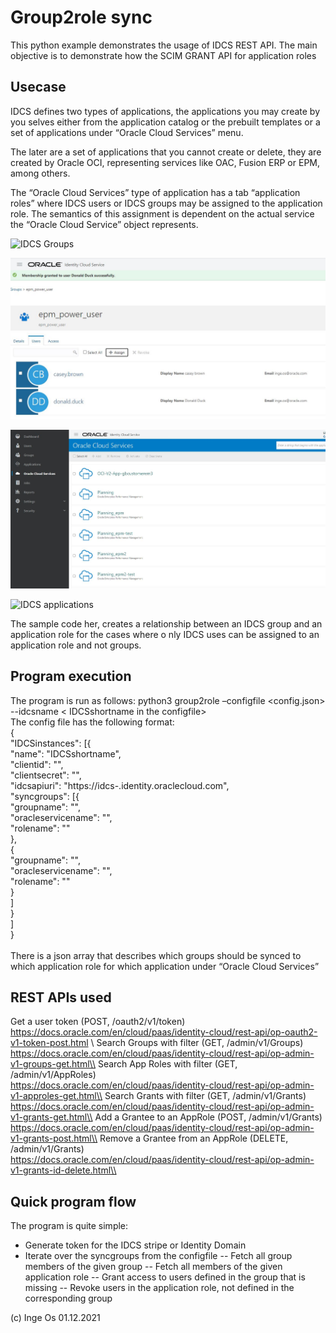 # Group2role sync

This python example demonstrates the usage of IDCS REST API.
The main objective is to demonstrate how the SCIM GRANT API for application roles 

## Usecase

IDCS defines two types of applications, the applications you may create by you selves either from the application 
catalog or the prebuilt templates or a set of applications under “Oracle Cloud Services” menu.

The later are a set of applications that you cannot create or delete, they are created by Oracle OCI, representing 
services like OAC, Fusion ERP or EPM, among others.

The “Oracle Cloud Services” type of application has a tab “application roles” where IDCS users or IDCS 
groups may be assigned to the application role. The semantics of this assignment is dependent on the actual 
service the “Oracle Cloud Service” object represents.

![IDCS Groups](/images/groups)

![IDCS Group members](/images/group_members.JPG)

![IDCS applications](/images/applications.JPG)

![IDCS applications](/images/appliication_roles.JPG)

The sample code her, creates a relationship between an IDCS group and an application role for the cases where o
nly IDCS uses can be assigned to an application role and not groups.

## Program execution

The program is run as follows:
python3 group2role –configfile <config.json> --idcsname < IDCSshortname in the configfile>\
The config file has the following format:\
{\
	"IDCSinstances": [{\
			"name": "IDCSshortname",\
			"clientid": "<xxx>",\
			"clientsecret": "<xxx>",\
			"idcsapiuri": "https://idcs-<tenant>.identity.oraclecloud.com",\
			"syncgroups": [{\
					"groupname": "<name of IDCS group>",\
					"oracleservicename": "<name of service>",\
					"rolename": "<name of role>"\
				},\
				{\
					"groupname": "<name of IDCS group>",\
					"oracleservicename": "<name of service>",\
					"rolename": "<name of role>"\
				}\
			]\
		}\
	]\
}\
\
There is a json array that describes which groups should be synced to which application role for 
which application under “Oracle Cloud Services”

## REST APIs used

Get a user token (POST, /oauth2/v1/token)\
https://docs.oracle.com/en/cloud/paas/identity-cloud/rest-api/op-oauth2-v1-token-post.html \\
Search Groups with filter (GET, /admin/v1/Groups)\
https://docs.oracle.com/en/cloud/paas/identity-cloud/rest-api/op-admin-v1-groups-get.html\\
Search App Roles with filter (GET, /admin/v1/AppRoles)\
https://docs.oracle.com/en/cloud/paas/identity-cloud/rest-api/op-admin-v1-approles-get.html\\
Search Grants with filter (GET, /admin/v1/Grants)\
https://docs.oracle.com/en/cloud/paas/identity-cloud/rest-api/op-admin-v1-grants-get.html\\
Add a Grantee to an AppRole (POST, /admin/v1/Grants)\
https://docs.oracle.com/en/cloud/paas/identity-cloud/rest-api/op-admin-v1-grants-post.html\\
Remove a Grantee from an AppRole (DELETE, /admin/v1/Grants)\
https://docs.oracle.com/en/cloud/paas/identity-cloud/rest-api/op-admin-v1-grants-id-delete.html\\

## Quick program flow

The program is quite simple:
- Generate token for the IDCS stripe or Identity Domain
- Iterate over the syncgroups from the configfile
-- Fetch all group members of the given group
-- Fetch all members of the given application role
-- Grant access to users defined in the group that is missing
-- Revoke users in the application role, not defined in the corresponding group

(c) Inge Os 01.12.2021
	 
